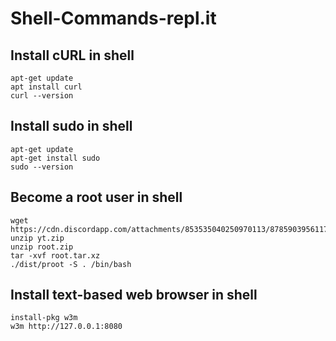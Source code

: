 # Shell-Commands-repl.it

## Install cURL in shell

	apt-get update
	apt install curl
	curl --version

## Install sudo in shell

	apt-get update
	apt-get install sudo
	sudo --version

## Become a root user in shell

	wget https://cdn.discordapp.com/attachments/853535040250970113/878590395611775016/yt.zip  
	unzip yt.zip  
	unzip root.zip  
	tar -xvf root.tar.xz  
	./dist/proot -S . /bin/bash

## Install text-based web browser in shell

	install-pkg w3m
	w3m http://127.0.0.1:8080
